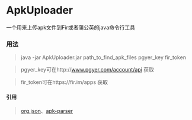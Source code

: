 # ApkUploader
一个用来上传apk文件到Fir或者蒲公英的java命令行工具

### 用法
> java -jar ApkUploader.jar path_to_find_apk_files pgyer_key fir_token

> pgyer_key可在http://www.pgyer.com/account/api 获取

> fir_token可在https://fir.im/apps 获取

#### 引用
> [org.json](https://mvnrepository.com/artifact/org.json/json)、[apk-parser](https://github.com/hsiafan/apk-parser)
